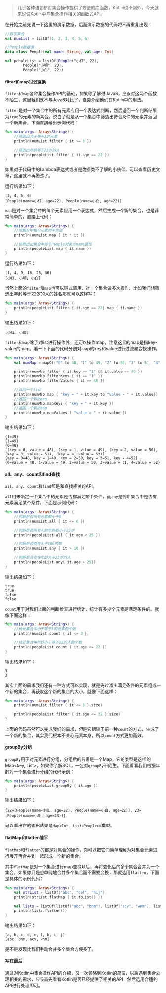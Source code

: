 > 几乎各种语言都对集合操作提供了方便的库函数，Kotlin也不例外，今天就来说说Kotlin中与集合操作相关的函数式API。

在开始之前先说一下这里的演示数据，后面演示数据的代码将不再重复出现：

```kotlin
//数字集合
val numList = listOf(1, 2, 3, 4, 5, 6)

//People数据类
data class People(val name: String, val age: Int)

val peopleList = listOf(People("小红", 22),
        People("小明", 23),
        People("小白", 22))
```

#### filter和map过滤变换

`fliter`和`map`各种集合操作API的基础，如果你了解过Java8，应该对这两个函数不陌生，这里我们就不与Java8对比了，直接介绍他们在Kotlin中的用法。

`filter`是对一个集合中的所有元素应用一个表达式判断，然后返回一个判断结果为`true`的元素的新集合。说白了就是从一个集合中筛选出符合条件的元素并返回一个新集合。下面直接给出示例代码：

```kotlin
fun main(args: Array<String>) {
    //筛选出大于等于3的元素
    println(numList.filter { it >= 3 })

    //筛选出年龄等于22岁的人
    println(peopleList.filter { it.age == 22 })
}
```

如果对于代码中的Lambda表达式或者是数据类不了解的小伙伴，可以查看历史文章，这里就不再赘述了。

运行结果如下：

```
[3, 4, 5, 6]
[People(name=小红, age=22), People(name=小白, age=22)]
```

`map`是对一个集合中的每个元素应用一个表达式，然后生成一个新的集合，也是非常简单的，直接上代码：

```kotlin
fun main(args: Array<String>) {
    //求集合中每个元素的平方值
    println(numList.map { it * it })

    //提取出出集合中每个People对象的name属性
    println(peopleList.map { it.name })
}
```

运行结果如下：

```
[1, 4, 9, 16, 25, 36]
[小红, 小明, 小白]
```

当然上面的`filter`和`map`也可以链式调用，对一个集合做多次操作，比如我们想筛选出年龄等于22岁的人的姓名那就可以这样写：

```kotlin
fun main(args: Array<String>) {
    println(peopleList.filter { it.age == 22}.map { it.name })
}
```

输出结果如下：

```
[小红, 小白]
```

`filter`和`map`除了对list进行操作外，还可以操作map，注意这里的map是指key-value的map。看一下下面的代码分别对map的key和value进行过滤和变换操作。

```kotlin
fun main(args: Array<String>) {
    val numMap = mapOf("0" to 48, "1" to 49, "2" to 50, "3" to 51, "4" to 52)

    println(numMap.filter { it.key == "1" && it.value == 49 })
    println(numMap.filterKeys { it == "1" })
    println(numMap.filterValues { it == 48 })

    //返回一个list
    println(numMap.map { "key = " + it.key to "value = " + it.value})
    //返回一个新的map
    println(numMap.mapKeys { "key = " + it.key })
    //返回一个新的map
    println(numMap.mapValues { "value = " + it.value })
}
```

输出结果如下：

```
{1=49}
{1=49}
{0=48}
[(key = 0, value = 48), (key = 1, value = 49), (key = 2, value = 50), (key = 3, value = 51), (key = 4, value = 52)]
{key = 0=48, key = 1=49, key = 2=50, key = 3=51, key = 4=52}
{0=value = 48, 1=value = 49, 2=value = 50, 3=value = 51, 4=value = 52}
```

#### all、any、count和find查找

`all`、`any`、`count`和`find`都是和查找相关的API。

`all`用来确定一个集合中的元素是否都满足某个条件，而`any`是判断集合中是否有元素满足某个条件。下面是示例代码：

```kotlin
fun main(args: Array<String>) {
    //判断是否所有元素都小于6
    println(numList.all { it <= 6 })

    //判断是否所有人的年龄都小于25岁
    println(peopleList.all { it.age < 25 })
    
    //判断是否存在大于100的数
    println(numList.any { it > 10 })

    //判断是否存在年龄大于25岁的人
    println(peopleList.any{ it.age > 25})
}
```

输出结果如下：

```
true
true
false
false
```

`count`用于对我们上面的判断检查进行统计，统计有多少个元素是满足条件的。就像下面这样：

```kotlin
fun main(args: Array<String>) {
    //统计集合中小于等于3的元素的个数
    println(numList.count { it <= 3 })

    //统计集合中年龄小于等于22的人的个数
    println(peopleList.count { it.age <= 22 })
}
```

输出结果如下：

```
3
2
```

其实上面的需求我们还有一种方式可以实现，就是先过滤出满足条件的元素组成一个新的集合，再获取这个新的集合的大小，就像下面这样：

```kotlin
fun main(args: Array<String>) {
    println(numList.filter { it <= 3 }.size)

    println(peopleList.filter { it.age <= 22 }.size)
}
```

上面的代码虽然可以完成我们的需求，但是它相较于前一种`count`的方式，生成了一个新的集合，其实我们根本不关心元素本身，所以`count`方式更加高效。

#### groupBy分组

`groupBy`用于对元素进行分组，分组后的结果是一个Map，它的类型是这样的Map<key, List<T>>，如果你了解SQL，一定对`groupBy`不陌生。下面看看我们根据年龄对一个集合进行分组的代码示例：

```kotlin
fun main(args: Array<String>) {
    println(peopleList.groupBy { it.age })
}
```

输出结果如下：

```
{22=[People(name=小红, age=22), People(name=小白, age=22)], 23=[People(name=小明, age=23)]}
```

可以看出它的输出结果是`Map<Int, List<People>>`类型。

#### flatMap和flatten铺平

`flatMap`和`flatten`的都是对集合的操作，你可以把它们简单理解为对集合元素进行展开再合并到一起形成一个新的集合。

其中`flatMap`是对一个集合进行map变换以后，再将变化后的多个集合合并为一个集合。如果你只是想单纯地合并多个集合而不需要变换，那就选用`flatten`，下面是具体的示例代码：

```kotlin
fun main(args: Array<String>) {
    val strList = listOf("abc", "def", "hij")
    println(strList.flatMap { it.toList() })

    val lists = listOf(listOf("abc", "bnm"), listOf("acv", "wnm"), listOf("awm"))
    println(lists.flatten())
}
```

输出结果如下：

```
[a, b, c, d, e, f, h, i, j]
[abc, bnm, acv, wnm]
```

是不是发现比我们手动合并多个集合方便多了。

#### 写在最后

通过对Kotlin中集合操作API的介绍，又一次领略到Kotlin的简洁，以后遇到集合处理相关的需求，应该首先看看Kotlin是否已经提供了相关的API，然后选用合适的API进行处理即可。